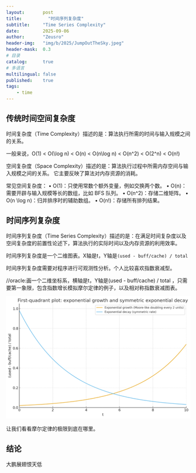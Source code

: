 ```yaml
---
layout:       post
title:          "时间序列复杂度"
subtitle:     "Time Series Complexity"
date:         2025-09-06
author:       "Zeusro"
header-img:   "img/b/2025/JumpOutTheSky.jpeg"
header-mask:  0.3
# 目录
catalog:      true
# 多语言
multilingual: false
published:    true
tags:
    - time
---
```


## 传统时间空间复杂度

时间复杂度（Time Complexity）描述的是：算法执行所需的时间与输入规模之间的关系。

一般来说，O(1) < O(\log n) < O(n) < O(n\log n) < O(n^2) < O(2^n) < O(n!)

空间复杂度（Space Complexity）描述的是：算法执行过程中所需内存空间与输入规模之间的关系。
它主要反映了算法对内存资源的消耗。

常见空间复杂度：
	•	O(1)：只使用常数个额外变量，例如交换两个数。
	•	O(n)：需要开辟与输入规模等长的数组，比如 BFS 队列。
	•	O(n^2)：存储二维矩阵。
	•	O(n \log n)：归并排序时的辅助数组。
	•	O(n!)：存储所有排列结果。

## 时间序列复杂度

时间序列复杂度（Time Series Complexity）描述的是：在满足时间复杂度以及空间复杂度的前置性论述下，算法执行的实际时间以及内存资源的利用效率。

时间序列复杂度是一个二维图表。X轴是t，Y轴是`(used - buff/cache) / total`

时间序列复杂度需要对程序进行可观测性分析。个人比较喜欢指数衰减型。

//oracle:画一个二维坐标系，横轴是t，Y轴是(used - buff/cache) / total ，只需要第一象限，包含指数增长模拟摩尔定律的例子，以及相对称指数衰减图表。

![img](/img/time/Time-Series-Complexity.png)

让我们看看摩尔定律的极限到底在哪里。

## 结论

大鹏展翅恨天低